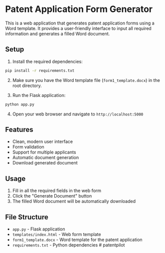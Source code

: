 # Patent Application Form Generator

This is a web application that generates patent application forms using a Word template. It provides a user-friendly interface to input all required information and generates a filled Word document.

## Setup

1. Install the required dependencies:
```bash
pip install -r requirements.txt
```

2. Make sure you have the Word template file (`form1_template.docx`) in the root directory.

3. Run the Flask application:
```bash
python app.py
```

4. Open your web browser and navigate to `http://localhost:5000`

## Features

- Clean, modern user interface
- Form validation
- Support for multiple applicants
- Automatic document generation
- Download generated document

## Usage

1. Fill in all the required fields in the web form
2. Click the "Generate Document" button
3. The filled Word document will be automatically downloaded

## File Structure

- `app.py` - Flask application
- `templates/index.html` - Web form template
- `form1_template.docx` - Word template for the patent application
- `requirements.txt` - Python dependencies #   p a t e n t p i l o t  
 